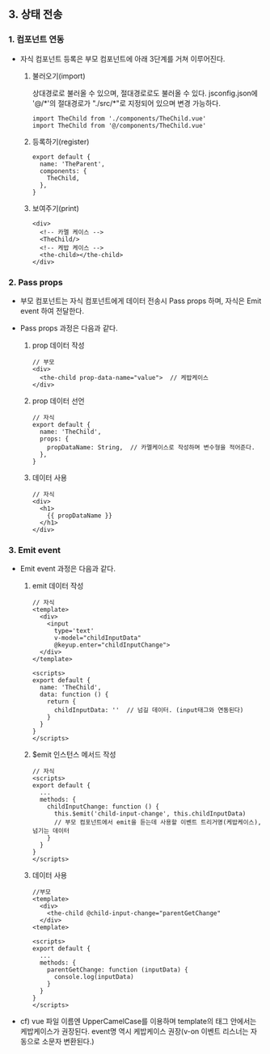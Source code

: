 ## 3. 상태 전송

### 1. 컴포넌트 연동

- 자식 컴포넌트 등록은 부모 컴포넌트에 아래 3단계를 거쳐 이루어진다.

  1. 불러오기(import)

     상대경로로 불러올 수 있으며, 절대경로로도 불러올 수 있다. jsconfig.json에 '@/*'의 절대경로가 "./src/\*"로 지정되어 있으며 변경 가능하다.

     ```vue
     import TheChild from './components/TheChild.vue'
     import TheChild from '@/components/TheChild.vue'
     ```

  2. 등록하기(register)

     ```vue
     export default {
       name: 'TheParent',
       components: {
         TheChild,
       },
     }
     ```

  3. 보여주기(print)

     ```vue
     <div>
       <!-- 카멜 케이스 -->
       <TheChild/>
       <!-- 케밥 케이스 -->
       <the-child></the-child>
     </div>
     ```



### 2. Pass props

- 부모 컴포넌트는 자식 컴포넌트에게 데이터 전송시 Pass props 하며, 자식은 Emit event 하여 전달한다.

- Pass props 과정은 다음과 같다.

  1. prop 데이터 작성

     ```vue
     // 부모
     <div>
       <the-child prop-data-name="value">  // 케밥케이스
     </div>
     ```

  2. prop 데이터 선언 

     ```vue
     // 자식
     export default {
       name: 'TheChild',
       props: {
         propDataName: String,  // 카멜케이스로 작성하며 변수형을 적어준다.
       },
     }
     ```

  3. 데이터 사용

     ```vue
     // 자식
     <div>
       <h1>
         {{ propDataName }}
       </h1>
     </div>
     ```



### 3. Emit event

- Emit event 과정은 다음과 같다.

  1. emit 데이터 작성

     ```vue
     // 자식
     <template>
       <div>
         <input
           type='text'
           v-model="childInputData"
           @keyup.enter="childInputChange">
       </div>
     </template>
     
     <scripts>
     export default {
       name: 'TheChild',
       data: function () {
         return {
           childInputData: ''  // 넘길 데이터. (input태그와 연동된다)
         }
       }
     }
     </scripts>
     ```

  2. $emit 인스턴스 메서드 작성

     ```vue
     // 자식
     <scripts>
     export default {
       ...
       methods: {
         childInputChange: function () {
           this.$emit('child-input-change', this.childInputData)
           // 부모 컴포넌트에서 emit을 듣는데 사용할 이벤트 트리거명(케밥케이스), 넘기는 데이터
         }
       }
     }
     </scripts>
     ```

  3. 데이터 사용

     ```vue
     //부모
     <template>
       <div>
         <the-child @child-input-change="parentGetChange"
       </div>
     <template>
     
     <scripts>
     export default {
       ...
       methods: {
         parentGetChange: function (inputData) {
           console.log(inputData)
         }
       }
     }
     </scripts>
     ```


- cf) vue 파일 이름엔 UpperCamelCase를 이용하며 template의 태그 안에서는 케밥케이스가 권장된다. event명 역시 케밥케이스 권장(v-on 이벤트 리스너는 자동으로 소문자 변환된다.)
